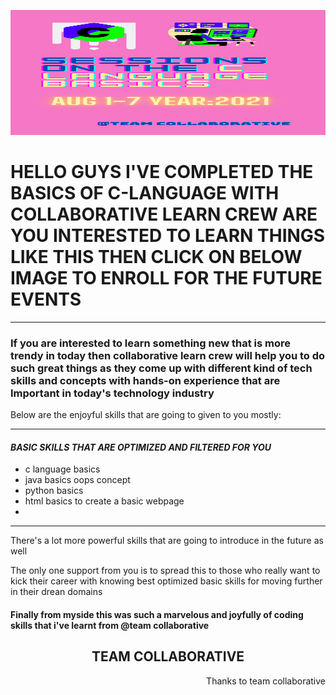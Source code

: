 <a><img src="https://github.com/beginnertodesign/event-posters/blob/main/%40team%20collaborative.png" alt="poster" type="png" width="100%" height="200px"/></a>
# HELLO GUYS I'VE COMPLETED THE BASICS OF C-LANGUAGE WITH COLLABORATIVE LEARN CREW ARE YOU INTERESTED TO LEARN THINGS LIKE THIS THEN CLICK ON BELOW IMAGE TO ENROLL FOR THE FUTURE EVENTS
<hr>
<h3>If you are interested to learn something new that is more trendy in today then collaborative learn crew will help you to do such great things as they come up with different kind of tech skills and concepts with hands-on experience that are Important in today's technology industry </h3>
<p>Below are the enjoyful skills that are going to given to you mostly:</p>
<hr>
<h4><em>BASIC SKILLS THAT ARE OPTIMIZED AND FILTERED FOR YOU</em></h4> 
<ul>
  <li>c language basics</li>
  <li>java basics oops concept</li>
  <li>python basics</li>
  <li>html basics to create a basic webpage</li>
  <li></li>
</ul>
<hr>
<p>There's a lot more powerful skills that are going to introduce in the future as well</p>
</h3>The only one support from you is to spread this to those who really want to kick their career with knowing best optimized basic skills for moving further in their drean domains</h3>
<h4>Finally from myside this was such a marvelous and joyfully of coding skills that i've learnt from @team collaborative</h4>
<h2 align="center">TEAM COLLABORATIVE</h2>
<p align="right">Thanks to team collaborative</p>
 
